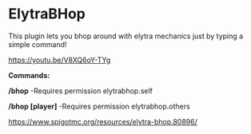 # ElytraBHop
 
This plugin lets you bhop around with elytra mechanics just by typing a simple command!

https://youtu.be/V8XQ6oY-TYg

**Commands:**

**/bhop** -Requires permission elytrabhop.self

**/bhop [player]** -Requires permission elytrabhop.others

https://www.spigotmc.org/resources/elytra-bhop.80896/
